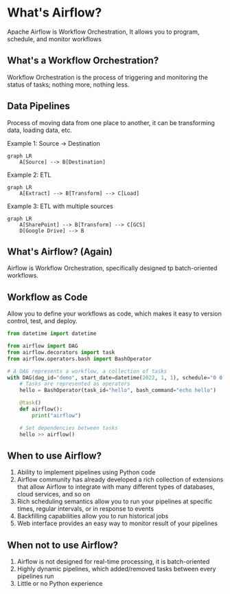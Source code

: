 # What's Airflow?

Apache Airflow is Workflow Orchestration, It allows you to program, schedule, and monitor workflows

## What's a Workflow Orchestration?

Workflow Orchestration is the process of triggering and monitoring the status of tasks; nothing more, nothing less.

## Data Pipelines

Process of moving data from one place to another, it can be transforming data, loading data, etc.

Example 1: Source -> Destination

```mermaid {"id":"01HYB7G78163BYDKA2K2KVZHGM"}
graph LR
    A[Source] --> B[Destination]
```

Example 2: ETL

```mermaid {"id":"01HYB7G78163BYDKA2K66VSWY6"}
graph LR
    A[Extract] --> B[Transform] --> C[Load]
```

Example 3: ETL with multiple sources

```mermaid {"id":"01HYB7G78163BYDKA2K9BJFKBP"}
graph LR
    A[SharePoint] --> B[Transform] --> C[GCS]
    D[Google Drive] --> B
```

## What's Airflow? (Again)

Airflow is Workflow Orchestration, specifically designed tp batch-oriented workflows.

## Workflow as Code

Allow you to define your workflows as code, which makes it easy to version control, test, and deploy.

```python {"id":"01HYB7G78163BYDKA2K9JA8PCQ"}
from datetime import datetime

from airflow import DAG
from airflow.decorators import task
from airflow.operators.bash import BashOperator

# A DAG represents a workflow, a collection of tasks
with DAG(dag_id="demo", start_date=datetime(2022, 1, 1), schedule="0 0 * * *") as dag:
    # Tasks are represented as operators
    hello = BashOperator(task_id="hello", bash_command="echo hello")

    @task()
    def airflow():
        print("airflow")

    # Set dependencies between tasks
    hello >> airflow()
```

## When to use Airflow?
1. Ability to implement pipelines using Python code
2. Airflow community has already developed a rich collection of extensions that allow Airflow to integrate with many different types of databases, cloud services, and so on
3. Rich scheduling semantics allow you to run your pipelines at specific times, regular intervals, or in response to events
4. Backfilling capabilities allow you to run historical jobs
5. Web interface provides an easy way to monitor result of your pipelines

## When not to use Airflow?
1. Airflow is not designed for real-time processing, it is batch-oriented
2. Highly dynamic pipelines, which added/removed tasks between every pipelines run
3. Little or no Python experience

